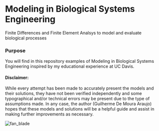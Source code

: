 # Modeling in Biological Systems Engineering
Finite Differences and Finite Element Analsys to model and evaluate biological processes 

### Purpose

You will find in this repository examples of Modeling in Biological Systems Engineering inspired by my educational experience at UC Davis.

#### Disclaimer:

While every attempt has been made to accurately present the models and their solutions,  they have not been verified independently and some typographical and/or technical errors may be present due to the type of assumptions made. In any case, the author (Guilherme De Moura Araujo) hopes that these models and solutions will be a helpful guide and assist in making further improvements as necessary.

![fan_blade](https://user-images.githubusercontent.com/39603677/114759194-b6655b00-9d12-11eb-979e-7f99dc173896.png)
